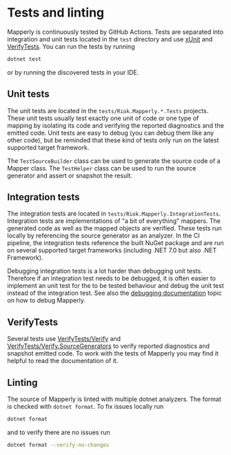 # Tests and linting

Mapperly is continuously tested by GitHub Actions.
Tests are separated into integration and unit tests located in the `test` directory
and use [xUnit](https://xunit.net/) and [VerifyTests](https://github.com/VerifyTests/Verify).
You can run the tests by running
```bash
dotnet test
```
or by running the discovered tests in your IDE.

## Unit tests

The unit tests are located in the `tests/Riok.Mapperly.*.Tests` projects.
These unit tests usually test exactly one unit of code or one type of mapping by isolating its code
and verifying the reported diagnostics and the emitted code.
Unit tests are easy to debug (you can debug them like any other code),
but be reminded that these kind of tests only run on the latest supported target framework.

The `TestSourceBuilder` class can be used to generate the source code of a Mapper class.
The `TestHelper` class can be used to run the source generator and assert or snapshot the result.

## Integration tests

The integration tests are located in `tests/Riok.Mapperly.IntegrationTests`.
Integration tests are implementations of "a bit of everything" mappers.
The generated code as well as the mapped objects are verified.
These tests run locally by referencing the source generator as an analyzer.
In the CI pipeline, the integration tests reference the built NuGet package and
are run on several supported target frameworks (including .NET 7.0 but also .NET Framework).

Debugging integration tests is a lot harder than debugging unit tests.
Therefore if an integration test needs to be debugged,
it is often easier to implement an unit test for the to be tested behaviour
and debug the unit test instead of the integration test.
See also the [debugging documentation](./debugging) topic on how to debug Mapperly.

## VerifyTests

Several tests use [VerifyTests/Verify](https://github.com/VerifyTests/Verify)
and [VerifyTests/Verify.SourceGenerators](https://github.com/VerifyTests/Verify.SourceGenerators)
to verify reported diagnostics and snapshot emitted code.
To work with the tests of Mapperly you may find it helpful to read the documentation of it.

## Linting

The source of Mapperly is linted with multiple dotnet analyzers.
The format is checked with `dotnet format`.
To fix issues locally run
```bash
dotnet format
```

and to verify there are no issues run
```bash
dotnet format --verify-no-changes
```
